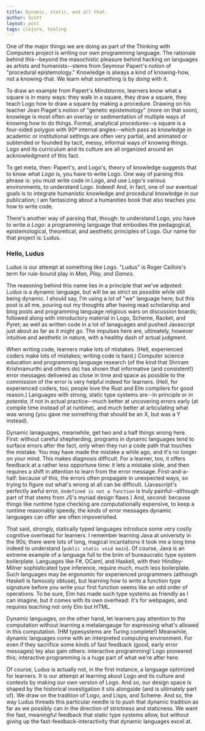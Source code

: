 ```yaml
---
title: Dynamic, static, and all that.
author: Scott
layout: post
tags: clojure, tooling
---
```


One of the major things we are doing as part of the Thinking with Computers project is writing our own programming language. The rationale behind this--beyond the masochistic pleasure behind hacking on languages as artists and humanists--stems from Seymour Papert's notion of "procedural epistemology." Knowledge is always a kind of knowing-how, not a knowing-that. We learn what something is by _doing_ with it.

To draw an example from Papert's _Mindstorms_, learners know what a square is in many ways: they walk in a square, they draw a square, they teach Logo how to draw a square by making a procedure. Drawing on his teacher Jean Piaget's notion of "genetic epistemology" (more on that soon), knowlege is most often an overlay or sedimentation of multiple ways of knowing how to do things. Formal, analytical procedures--a square is a four-sided polygon with 90º internal angles--which pass as knowledge in academic or institutional settings are often very partial, and animated or subtended or founded by tacit, messy, informal ways of knowing things. Logo and its curriculum and its culture are all organized around an acknowledgment of this fact.

To get meta, then: Papert's, and Logo's, theory of knowledge suggests that to know what _Logo_ is, you have to write Logo. One way of parsing this phrase is: you must write code in Logo, and use Logo's various environments, to understand Logo. Indeed! And, in fact, one of our eventual goals is to integrate humanistic knowledge and procedural knowledge in our publication; I am fantasizing about a humanities book that also teaches you how to write code.

There's another way of parsing that, though: to understand Logo, you have to write _a Logo_: a programming language that embodies the pedagogical, epistemological, theoretical, and aesthetic principles of Logo. Our name for that project is: Ludus.

### Hello, Ludus
Ludus is our attempt at something like Logo. "Ludus" is Roger Caillois's term for rule-bound play in _Man, Play, and Games_.

The reasoning behind this name lies in a principle that we've adpoted: Ludus is a dynamic language, but will be as _strict as possible_ while still being dynamic. I should say, I'm using a lot of "we" language here; but this post is all me, pouring out my thoughts after having read scholarship and blog posts and programming language religious wars on discussion boards; followed along with introductory material in Logo, Scheme, Racket, and Pyret; as well as written code in a lot of lanaguages and pushed Javascript just about as far as it might go. The impulses here are, ultimately, however intuitive and aesthetic in nature, with a healthy dash of actual judgment.

When writing code, learners make lots of mistakes. (Hell, experienced coders make lots of mistakes; writing code is hard.) Computer science education and programming language research (of the kind that Shriram Krishnamurthi and others do) has shown that informative (and consistent!) error messages delivered as close in time and space as possible to the commission of the error is very helpful indeed for learners. (Hell, for experienced coders, too; people love the Rust and Elm compilers for good reason.) Languages with strong, static type systems are--in principle or _in potentia_, if not in actual practice--much better at uncovering errors early (at compile time instead of at runtime), and much better at articulating what was wrong (you gave me something that should be an X, but was a Y instead). 

Dynamic lanaguages, meanwhile, get two and a half things wrong here. First: without careful shepherding, programs in dynamic languages tend to surface errors after the fact, only when they run a code path that touches the mistake. You may have made the mistake a while ago, and it's no longer on your mind. This makes diagnosis difficult. For a learner, too, it offers feedback at a rather less opportune time: it lets a mistake slide, and then requires a shift in attention to learn from the error message. First-and-a-half: because of this, the errors often propagate in unexpected ways, so trying to figure out what's wrong at all can be difficult. (Javascript's perfectly awful error, `Undefined is not a function` is truly painful--although part of that stems from JS's myriad design flaws.) And, second: because things like runtime type checking are computationally expensive, to keep a runtime reasonably speedy, the kinds of error messages dynamic languages can offer are often impoverished.

That said, strongly, statically typed languages introduce some very costly cognitive overhead for learners. I remember learning Java at university in the 90s; there were lots of long, magical incantations it took me a long time indeed to understand (`public static void main`). Of course, Java is an extreme example of a language full to the brim of bureaucratic type system boilerplate. Languages like F#, OCaml, and Haskell, with their Hindley-Milner sophisticated type inference, require much, much less boilerplate. Such languages may be ergonomic for experienced programmers (although Haskell is famously obtuse), but learning how to write a function type signature before you write your first function seems like an odd order of operations. To be sure, Elm has made such type systems as friendly as I can imagine, but it comes with its own overhead: it's for webpages, and requires teaching not only Elm but HTML.

Dynamic languages, on the other hand, let learners pay attention to the computation without learning a metalangauge for expressing what's allowed in this computation. (HM typesystems are Turing complete!) Meanwhile, dynamic languages come with an interpreted computing environment. For even if they sacrifice some kinds of fast feedback (good, early error messages) tey also gain others: interactive programming! Logo pioneered this; interactive programming is a huge part of what we're after here.

Of course, Ludus is actually not, in the first instance, a language optimized for learners. It is our attempt at learning about Logo and its culture and contexts by making our own version of Logo. And so, our design space is shaped by the historical investigation it sits alongside (and is ultimately part of). We draw on the tradition of Logo, and Lisps, and Scheme. And so, the way Ludus threads this particular needle is to push that dynamic tradition as far as we possibly can in the direction of strictness and staticness. We want the fast, meaningful feedback that static type systems allow, but without giving up the fast-feedback-interactivity that dynamic languages excel at.

